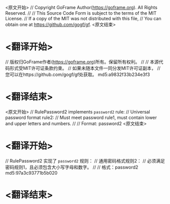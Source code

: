 
<原文开始>
// Copyright GoFrame Author(https://goframe.org). All Rights Reserved.
//
// This Source Code Form is subject to the terms of the MIT License.
// If a copy of the MIT was not distributed with this file,
// You can obtain one at https://github.com/gogf/gf.
<原文结束>

# <翻译开始>
// 版权归GoFrame作者(https://goframe.org)所有。保留所有权利。
//
// 本源代码形式受MIT许可证条款约束。
// 如果未随本文件一同分发MIT许可证副本，
// 您可以在https://github.com/gogf/gf处获取。 md5:a9832f33b234e3f3
# <翻译结束>


<原文开始>
// RulePassword2 implements `password2` rule:
// Universal password format rule2:
// Must meet password rule1, must contain lower and upper letters and numbers.
//
// Format: password2
<原文结束>

# <翻译开始>
// RulePassword2 实现了 `password2` 规则：
// 通用密码格式规则2：
// 必须满足密码规则1，且必须包含大小写字母和数字。
//
// 格式：password2 md5:97a3c93771b5b020
# <翻译结束>

